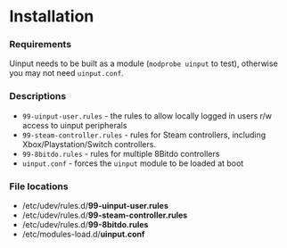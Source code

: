 # Installation

### Requirements
Uinput needs to be built as a module (`modprobe uinput` to test), otherwise you may not need `uinput.conf`.

### Descriptions
* `99-uinput-user.rules` - the rules to allow locally logged in users r/w access to uinput peripherals
* `99-steam-controller.rules` - rules for Steam controllers, including Xbox/Playstation/Switch controllers.
* `99-8bitdo.rules` - rules for multiple 8Bitdo controllers
* `uinput.conf` - forces the `uinput` module to be loaded at boot

### File locations
* /etc/udev/rules.d/__99-uinput-user.rules__
* /etc/udev/rules.d/__99-steam-controller.rules__
* /etc/udev/rules.d/__99-8bitdo.rules__
* /etc/modules-load.d/__uinput.conf__
